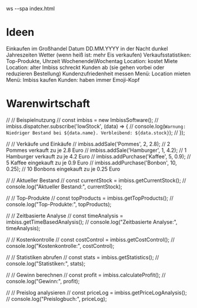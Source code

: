ws --spa index.html

# Ideen

Einkaufen im Großhandel
Datum DD.MM.YYYY
in der Nacht dunkel
Jahreszeiten 
Wetter (wenn heiß ist: mehr Eis verkaufen)
Verkaufsstatistiken: Top-Produkte, Uhrzeit
Wochenende\Wochentag
Location: kostet Miete
Location: alter Imbiss schreckt Kunden ab (sie gehen vorbei oder reduzieren Bestellung)
Kundenzufriedenheit messen
Menü: Location mieten
Menü: Imbiss kaufen
Kunden: haben immer Emoji-Kopf

# Warenwirtschaft

//   // Beispielnutzung
//   const imbiss = new ImbissSoftware();
//   imbiss.dispatcher.subscribe('lowStock', (data) => {
//     console.log(`Warnung: Niedriger Bestand bei ${data.name}. Verbleibend: ${data.stock}`);
//   });
  
//   // Verkäufe und Einkäufe
//   imbiss.addSale('Pommes', 2, 2.8); // 2 Pommes verkauft zu je 2.8 Euro
//   imbiss.addSale('Hamburger', 1, 4.2); // 1 Hamburger verkauft zu je 4.2 Euro
//   imbiss.addPurchase('Kaffee', 5, 0.9); // 5 Kaffee eingekauft zu je 0.9 Euro
//   imbiss.addPurchase('Bonbon', 10, 0.25); // 10 Bonbons eingekauft zu je 0.25 Euro
  
//   // Aktueller Bestand
//   const currentStock = imbiss.getCurrentStock();
//   console.log("Aktueller Bestand:", currentStock);
  
//   // Top-Produkte
//   const topProducts = imbiss.getTopProducts();
//   console.log("Top-Produkte:", topProducts);
  
//   // Zeitbasierte Analyse
//   const timeAnalysis = imbiss.getTimeBasedAnalysis();
//   console.log("Zeitbasierte Analyse:", timeAnalysis);
  
//   // Kostenkontrolle
//   const costControl = imbiss.getCostControl();
//   console.log("Kostenkontrolle:", costControl);
  
//   // Statistiken abrufen
//   const stats = imbiss.getStatistics();
//   console.log("Statistiken:", stats);
  
//   // Gewinn berechnen
//   const profit = imbiss.calculateProfit();
//   console.log("Gewinn:", profit);
  
//   // Preislog analysieren
//   const priceLog = imbiss.getPriceLogAnalysis();
//   console.log("Preislogbuch:", priceLog);
  